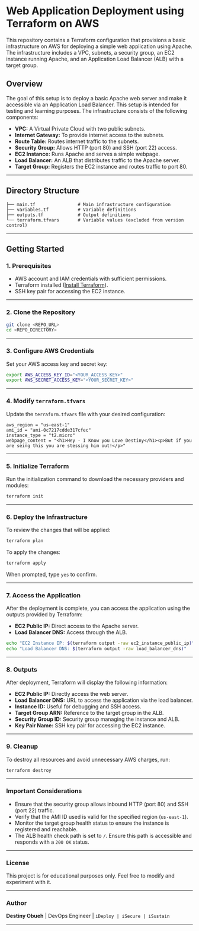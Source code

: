 # Web Application Deployment using Terraform on AWS

This repository contains a Terraform configuration that provisions a basic infrastructure on AWS for deploying a simple web application using Apache. The infrastructure includes a VPC, subnets, a security group, an EC2 instance running Apache, and an Application Load Balancer (ALB) with a target group.

##  **Overview**

The goal of this setup is to deploy a basic Apache web server and make it accessible via an Application Load Balancer. This setup is intended for testing and learning purposes. The infrastructure consists of the following components:

* **VPC:** A Virtual Private Cloud with two public subnets.
* **Internet Gateway:** To provide internet access to the subnets.
* **Route Table:** Routes internet traffic to the subnets.
* **Security Group:** Allows HTTP (port 80) and SSH (port 22) access.
* **EC2 Instance:** Runs Apache and serves a simple webpage.
* **Load Balancer:** An ALB that distributes traffic to the Apache server.
* **Target Group:** Registers the EC2 instance and routes traffic to port 80.

---

##  **Directory Structure**

```
├── main.tf                # Main infrastructure configuration
├── variables.tf           # Variable definitions
├── outputs.tf             # Output definitions
└── terraform.tfvars       # Variable values (excluded from version control)
```

---

##  **Getting Started**

### **1. Prerequisites**

* AWS account and IAM credentials with sufficient permissions.
* Terraform installed ([Install Terraform](https://developer.hashicorp.com/terraform/downloads)).
* SSH key pair for accessing the EC2 instance.

---

### **2. Clone the Repository**

```bash
git clone <REPO_URL>
cd <REPO_DIRECTORY>
```

---

### **3. Configure AWS Credentials**

Set your AWS access key and secret key:

```bash
export AWS_ACCESS_KEY_ID="<YOUR_ACCESS_KEY>"
export AWS_SECRET_ACCESS_KEY="<YOUR_SECRET_KEY>"
```

---

### **4. Modify `terraform.tfvars`**

Update the `terraform.tfvars` file with your desired configuration:

```hcl
aws_region = "us-east-1"
ami_id = "ami-0c7217cdde317cfec"
instance_type = "t2.micro"
webpage_content = "<h1>Hey - I Know you Love Destiny</h1><p>But if you are seing this you are stessing him out!</p>"
```

---

### **5. Initialize Terraform**

Run the initialization command to download the necessary providers and modules:

```bash
terraform init
```

---

### **6. Deploy the Infrastructure**

To review the changes that will be applied:

```bash
terraform plan
```

To apply the changes:

```bash
terraform apply
```

When prompted, type `yes` to confirm.

---

### **7. Access the Application**

After the deployment is complete, you can access the application using the outputs provided by Terraform:

* **EC2 Public IP:** Direct access to the Apache server.
* **Load Balancer DNS:** Access through the ALB.

```bash
echo "EC2 Instance IP: $(terraform output -raw ec2_instance_public_ip)"
echo "Load Balancer DNS: $(terraform output -raw load_balancer_dns)"
```

---

### **8. Outputs**

After deployment, Terraform will display the following information:

* **EC2 Public IP:** Directly access the web server.
* **Load Balancer DNS:** URL to access the application via the load balancer.
* **Instance ID:** Useful for debugging and SSH access.
* **Target Group ARN:** Reference to the target group in the ALB.
* **Security Group ID:** Security group managing the instance and ALB.
* **Key Pair Name:** SSH key pair for accessing the EC2 instance.

---

### **9. Cleanup**

To destroy all resources and avoid unnecessary AWS charges, run:

```bash
terraform destroy
```

---

###  **Important Considerations**

* Ensure that the security group allows inbound HTTP (port 80) and SSH (port 22) traffic.
* Verify that the AMI ID used is valid for the specified region (`us-east-1`).
* Monitor the target group health status to ensure the instance is registered and reachable.
* The ALB health check path is set to `/`. Ensure this path is accessible and responds with a `200 OK` status.

---

###  **License**

This project is for educational purposes only. Feel free to modify and experiment with it.

---

###  **Author**

**Destiny Obueh** | DevOps Engineer | `iDeploy | iSecure | iSustain`

---

